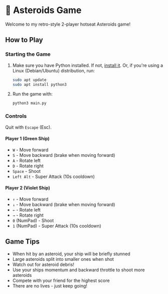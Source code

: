 # 🚀 Asteroids Game

Welcome to my retro-style 2-player hotseat Asteroids game!

## How to Play

### Starting the Game
1. Make sure you have Python installed.
   If not, [install it](https://www.python.org/downloads/).
   Or, if you're using a Linux (Debian/Ubuntu) distribution, run:
   ```bash
   sudo apt update
   sudo apt install python3
   ```
2. Run the game with:
   ```bash
   python3 main.py
   ```

### Controls

Quit with `Escape` (Esc).

#### Player 1 (Green Ship)
- `W` - Move forward
- `S` - Move backward (brake when moving forward)
- `A` - Rotate left
- `D` - Rotate right
- `Space` - Shoot
- `Left Alt` - Super Attack (10s cooldown)

#### Player 2 (Violet Ship)
- `↑` - Move forward
- `↓` - Move backward (brake when moving forward)
- `←` - Rotate left
- `→` - Rotate right
- `0` (NumPad) - Shoot
- `1` (NumPad) - Super Attack (10s cooldown)

## Game Tips
- When hit by an asteroid, your ship will be briefly stunned
- Large asteroids split into smaller ones when shot
- Watch out for asteroid debris!
- Use your ships momentum and backward throttle to shoot more asteroids
- Compete with your friend for the highest score
- There are no lives - just keep going!